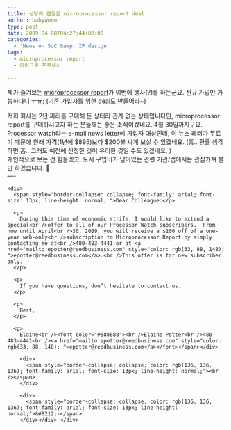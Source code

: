 ```yaml
---
title: 상당히 괜찮은 microprocessor report deal
author: babyworm
type: post
date: 2009-04-08T04:27:44+00:00
categories:
  - 'News on SoC &amp; IP design'
tags:
  - microprocessor report
  - 마이크로 프로세서

---
```

제가 즐겨보는 <a href="http://www.mdronline.com/mpr/index.html" target="_blank">microprocessor report</a>가 이번에 행사(?)를 하는군요. 신규 가입만 가능하다니 ㅠㅠ; (기존 가입자를 위한 deal도 만들어라~)

<div>
</div>

<div>
  저희 회사는 2년 짜리를 구매해 둔 상태라 관계 없는 상태입니다만, microprocessor report를 구매하시고자 하는 분들께는 좋은 소식이겠네요. 4월 30일까지구요. Processor watch라는 e-mail news letter에 가입자 대상인데, 이 뉴스 레터가 무료기 때문에 원래 가격(1년에 $895)보다 $200불 싸게 보실 수 있겠네요. (흠.. 환률 생각하면 흠.. 그래도 예전에 신청한 것이 유리한 것일 수도 있겠네요. )
</div>

<div>
  <div>
  </div>
  
  <div>
    개인적으로 보는 건 힘들겠고, 도서 구입비가 남아있는 관련 기관/랩에서는 관심가져 볼만 하겠습니다. 🙂
  </div>
  
  <div>
  </div>
  
  <div>
    <div>
      &#8212;-
    </div>
    
    <div>
      <span style="border-collapse: collapse; font-family: arial; font-size: 13px; line-height: normal; ">Dear Colleague:</p> 
      
      <p>
        During this time of economic strife, I would like to extend a special<br />offer to all of our Processor Watch subscribers.  From now until April<br />30, 2009, you will receive a $200 off of a one-year web-only<br />subscription to Microprocessor Report by simply contacting me at<br />480-483-4441 or at <a href="mailto:epotter@reedbusiness.com" style="color: rgb(33, 88, 148); ">epotter@reedbusiness.com</a>.<br />This offer is for new subscriber only.
      </p>
      
      <p>
        If you have questions, don’t hesitate to contact us.
      </p>
      
      <p>
        Best,
      </p>
      
      <p>
        Elaine<br /><font color="#888888"><br />Elaine Potter<br />480-483-4441<br /><a href="mailto:epotter@reedbusiness.com" style="color: rgb(33, 88, 148); ">epotter@reedbusiness.com</a></font></span></div> 
        
        <div>
          <span style="border-collapse: collapse; color: rgb(136, 136, 136); font-family: arial; font-size: 13px; line-height: normal;"><br /></span>
        </div>
        
        <div>
          <span style="border-collapse: collapse; color: rgb(136, 136, 136); font-family: arial; font-size: 13px; line-height: normal;">&#8212;-</span>
        </div></div> </div>